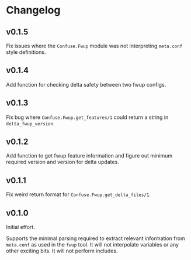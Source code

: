 # Changelog

## v0.1.5

Fix issues where the `Confuse.Fwup` module was not interpreting `meta.conf` style definitions.

## v0.1.4

Add function for checking delta safety between two fwup configs.

## v0.1.3

Fix bug where `Confuse.Fwup.get_features/1` could return a string in `delta_fwup_version`.

## v0.1.2

Add function to get fwup feature information and figure out minimum required version and
version for delta updates.

## v0.1.1

Fix weird return format for `Confuse.Fwup.get_delta_files/1`.

## v0.1.0

Initial effort.

Supports the minimal parsing required to extract relevant information from `meta.conf` as used in the `fwup` tool. It will not interpolate variables or any other exciting bits. It will not perform includes.
